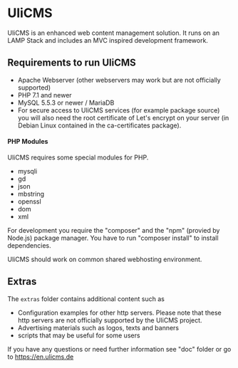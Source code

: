 # UliCMS
UliCMS is an enhanced web content management solution.
It runs on an LAMP Stack and includes an MVC inspired development framework.

## Requirements to run UliCMS
   * Apache Webserver (other webservers may work but are not officially supported)
   * PHP 7.1 and newer
   * MySQL 5.5.3 or newer / MariaDB
   * For secure access to UliCMS services (for example package source) you will also need the root certificate of Let's encrypt on your server (in Debian Linux contained in the ca-certificates package).

#### PHP Modules
UliCMS requires some special modules for PHP.
   * mysqli
   * gd
   * json
   * mbstring
   * openssl
   * dom
   * xml

For development you require the "composer" and the "npm" (provied by Node.js) package manager.
You have to run "composer install" to install dependencies.

UliCMS should work on common shared webhosting environment.

## Extras

The `extras` folder contains additional content such as

* Configuration examples for other http servers.
Please note that these http servers are not officially supported by the UliCMS project.
* Advertising materials such as logos, texts and banners
* scripts that may be useful for some users

If you have any questions or need further information see "doc" folder or go to https://en.ulicms.de
